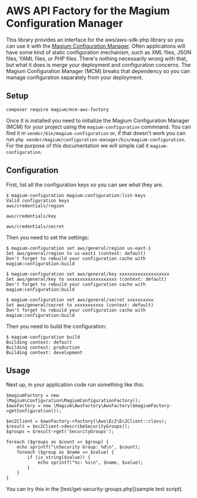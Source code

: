 # AWS API Factory for the Magium Configuration Manager

This library provides an interface for the aws/aws-sdk-php library so you can use it with the [Magium Configuration Manager](https://magiumlib.com/components/configuration).  Often applications will have some kind of static configuration mechanism, such as XML files, JSON files, YAML files, or PHP files.  There's nothing necessarily wrong with that, but what it does is merge your deployment and configuration concerns.  The Magium Configuration Manager (MCM) breaks that dependency so you can manage configuration separately from your deployment.

## Setup

```
composer require magium/mcm-aws-factory
```

Once it is installed you need to initialize the Magium Configuration Manager (MCM) for your project using the `magium-configuration` commnand.  You can find it in `vendor/bin/magium-configuration` or, if that doesn't work you can run `php vendor/magium/configuration-manager/bin/magium-configuration`.  For the purpose of this documentation we will simple call it `magium-configuration`.

## Configuration

First, list all the configuration keys so you can see what they are.

```
$ magium-configuration magium:configuration:list-keys
Valid configuration keys
aws/credentials/region

aws/credentials/key

aws/credentials/secret
```

Then you need to set the settings:

```
$ magium-configuration set aws/general/region us-east-1
Set aws/general/region to us-east1 (context: default)
Don't forget to rebuild your configuration cache with magium:configuration:build

$ magium-configuration set aws/general/key xxxxxxxxxxxxxxxxxxx
Set aws/general/key to xxxxxxxxxxxxxxxxxxx (context: default)
Don't forget to rebuild your configuration cache with magium:configuration:build

$ magium-configuration set aws/general/secret xxxxxxxxxx
Set aws/general/secret to xxxxxxxxxxx (context: default)
Don't forget to rebuild your configuration cache with magium:configuration:build
```

Then you need to build the configuration:

```
$ magium-configuration build
Building context: default
Building context: production
Building context: development
```

## Usage

Next up, in your application code run something like this:

```
$magiumFactory = new \Magium\Configuration\MagiumConfigurationFactory();
$awsFactory = new \Magium\AwsFactory\AwsFactory($magiumFactory->getConfiguration());

$ec2Client = $awsFactory->factory(\Aws\Ec2\Ec2Client::class);
$result = $ec2Client->describeSecurityGroups();
$groups = $result->get('SecurityGroups');

foreach ($groups as $count => $group) {
    echo sprintf("\nSecurity Group: %d\n", $count);
    foreach ($group as $name => $value) {
        if (is_string($value)) {
            echo sprintf("%s: %s\n", $name, $value);
        }
    }
}

```

You can try this in the [test/get-security-groups.php](sample test script).
